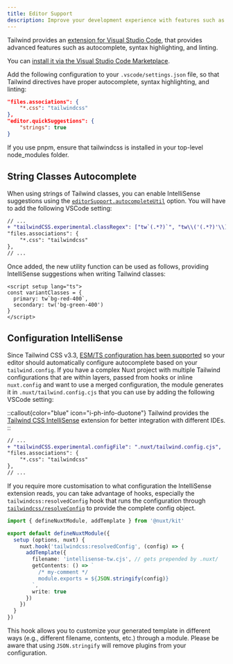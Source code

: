 ```yaml
---
title: Editor Support
description: Improve your development experience with features such as autocomplete, syntax highlighting, and linting.
---
```


Tailwind provides an [extension for Visual Studio Code](https://github.com/tailwindlabs/tailwindcss-intellisense), that provides advanced features such as autocomplete, syntax highlighting, and linting.

You can [install it via the Visual Studio Code Marketplace](https://marketplace.visualstudio.com/items?itemName=bradlc.vscode-tailwindcss).

Add the following configuration to your `.vscode/settings.json` file, so that Tailwind directives have proper autocomplete, syntax highlighting, and linting:

```json [.vscode/settings.json]
"files.associations": {
    "*.css": "tailwindcss"
},
"editor.quickSuggestions": {
    "strings": true
}
```

If you use pnpm, ensure that tailwindcss is installed in your top-level node_modules folder.

## String Classes Autocomplete

When using strings of Tailwind classes, you can enable IntelliSense suggestions using the [`editorSupport.autocompleteUtil`](/getting-started/configuration#editorsupport) option. You will have to add the following VSCode setting:

```diff [.vscode/settings.json]
// ...
+ "tailwindCSS.experimental.classRegex": ["tw`(.*?)`", "tw\\('(.*?)'\\)", "tw\\(\\s*('(.*?)'|\"(.*?)\")\\s*\\)"],
"files.associations": {
    "*.css": "tailwindcss"
},
// ...
```

Once added, the new utility function can be used as follows, providing IntelliSense suggestions when writing Tailwind classes:

```vue [index.vue]
<script setup lang="ts">
const variantClasses = {
  primary: tw`bg-red-400`,
  secondary: tw('bg-green-400')
}
</script>
```

## Configuration IntelliSense

Since Tailwind CSS v3.3, [ESM/TS configuration has been supported](https://tailwindcss.com/blog/tailwindcss-v3-3#esm-and-type-script-support) so your editor should automatically configure autocomplete based on your `tailwind.config`. If you have a complex Nuxt project with multiple Tailwind configurations that are within layers, passed from hooks or inline `nuxt.config` and want to use a merged configuration, the module generates it in `.nuxt/tailwind.config.cjs` that you can use by adding the following VSCode setting:

::callout{color="blue" icon="i-ph-info-duotone"}
Tailwind provides the [Tailwind CSS IntelliSense](https://tailwindcss.com/docs/editor-setup#jet-brains-ides) extension for better integration with different IDEs.
::

```diff [.vscode/settings.json]
// ...
+ "tailwindCSS.experimental.configFile": ".nuxt/tailwind.config.cjs",
"files.associations": {
    "*.css": "tailwindcss"
},
// ...
```

If you require more customisation to what configuration the IntelliSense extension reads, you can take advantage of hooks, especially the `tailwindcss:resolvedConfig` hook that runs the configuration through [`tailwindcss/resolveConfig`](https://github.com/tailwindlabs/tailwindcss/blob/master/resolveConfig.js) to provide the complete config object.

```ts [modules/tw-cjs-config.ts]
import { defineNuxtModule, addTemplate } from '@nuxt/kit'

export default defineNuxtModule({
  setup (options, nuxt) {
    nuxt.hook('tailwindcss:resolvedConfig', (config) => {
      addTemplate({
        filename: 'intellisense-tw.cjs', // gets prepended by .nuxt/
        getContents: () => `
          /* my-comment */
          module.exports = ${JSON.stringify(config)}
        `,
        write: true
      })
    })
  }
})
```

This hook allows you to customize your generated template in different ways (e.g., different filename, contents, etc.) through a module. Please be aware that using `JSON.stringify` will remove plugins from your configuration.

